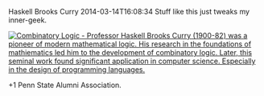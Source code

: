 Haskell Brooks Curry
2014-03-14T16:08:34
Stuff like this just tweaks my inner-geek.

[![Combinatory Logic - Professor Haskell Brooks Curry (1900-82) was a pioneer of modern mathematical logic. His research in the foundations of mathiematics led him to the development of combinatory logic. Later, this seminal work found significant application in computer science. Especially in the design of programming languages.](/content/images/blog/Windows-Live-Writer/1dbdb1355e45_A816/Bisub_sIgAAT3zt_mini_thumb.jpg)](/content/images/blog/Windows-Live-Writer/1dbdb1355e45_A816/Bisub_sIgAAT3zt_mini_2.jpg)

+1 Penn State Alumni Association.
